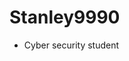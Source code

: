 <h1>Stanley9990</h1>

- Cyber security student

<script src="https://tryhackme.com/badge/232412"></script>
<script src="https://www.hackthebox.eu/badge/362032"></script>


